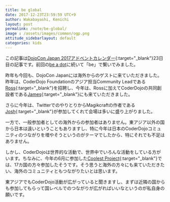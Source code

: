 ```yaml
---
title: be global
date: 2017-12-23T23:59:59 UTC+9
author: Wakabayashi, Kenichi
layout: post
permalink: /note/be-global/
image : /assets/images/common/ogp.png
attitude_sidebarlayout: default
categories: kids
---
```

この記事は[DojoCon Japan 2017アドベントカレンダー](https://adventar.org/calendars/2476){:target="_blank"}23日目の記事です。前回の[be a dot](/be-a-dot/)に続いて「be」で繋いでみました。

昨年も今回も、DojoCon Japanには海外からのゲストに来ていただきました。昨年は、CoderDojo Foundationのアジア担当Community Leadである[Ross](https://twitter.com/ross_o_neill){:target="_blank"}を招聘し、今年は、Rossに加えてCoderDojoの共同創設者である[James](https://twitter.com/Whelton){:target="_blank"}にも来ていただきました。

さらに今年は、TwitterでのやりとりからMagikcraftの作者である[Josh](https://twitter.com/sitapati){:target="_blank"}が参加してくれて会場は多いに盛り上がりました。

一方で、一般参加者としての海外からの参加者はありません。東アジア以外の国から日本は遠いということもありますし、特に今年は日本のCoderDojoコミュニティのつながりを増やそうというのがテーマでしたから、特にそれでも不足はありません。

しかし、CoderDojoは世界的な活動で、世界中でいろんな活動をしている方がいます。ちなみに、今年の6月に参加した[Coolest Project](http://coolestprojects.org/){:target="_blank"}では、17カ国の方々参加したそうです。そう思うと海外の方々にも来ていただきたい、海外のコミュニティともつながりたいとは思います。

東アジアでもCoderDojo活動が広がっていると聞きますし、まずは近隣の国からも参加してもらって国レベルでのつながりが広がればいいなというのが私自身の願いです。






